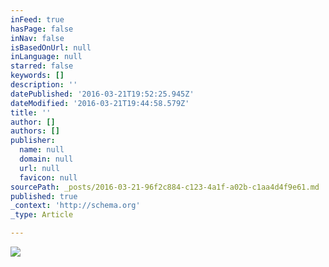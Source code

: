 ```yaml
---
inFeed: true
hasPage: false
inNav: false
isBasedOnUrl: null
inLanguage: null
starred: false
keywords: []
description: ''
datePublished: '2016-03-21T19:52:25.945Z'
dateModified: '2016-03-21T19:44:58.579Z'
title: ''
author: []
authors: []
publisher:
  name: null
  domain: null
  url: null
  favicon: null
sourcePath: _posts/2016-03-21-96f2c884-c123-4a1f-a02b-c1aa4d4f9e61.md
published: true
_context: 'http://schema.org'
_type: Article

---
```

![](https://the-grid-user-content.s3-us-west-2.amazonaws.com/3e2e369b-5326-4815-94bd-f9b85b37bc00.jpg)